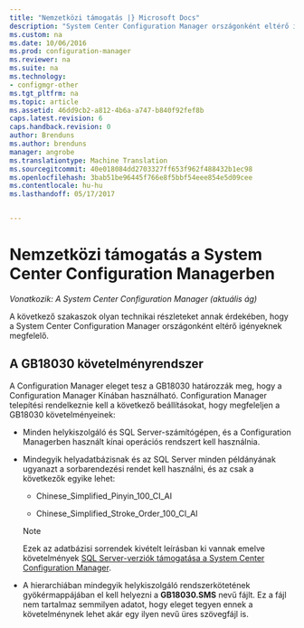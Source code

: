 ```yaml
---
title: "Nemzetközi támogatás |} Microsoft Docs"
description: "System Center Configuration Manager országonként eltérő igényeknek ahhoz, hogy konfigurálja."
ms.custom: na
ms.date: 10/06/2016
ms.prod: configuration-manager
ms.reviewer: na
ms.suite: na
ms.technology:
- configmgr-other
ms.tgt_pltfrm: na
ms.topic: article
ms.assetid: 46dd9cb2-a812-4b6a-a747-b840f92fef8b
caps.latest.revision: 6
caps.handback.revision: 0
author: Brenduns
ms.author: brenduns
manager: angrobe
ms.translationtype: Machine Translation
ms.sourcegitcommit: 40e018084dd2703327ff653f962f488432b1ec98
ms.openlocfilehash: 3bab51be96445f766e8f5bbf54eee854e5d09cee
ms.contentlocale: hu-hu
ms.lasthandoff: 05/17/2017


---
```

# <a name="international-support-in-system-center-configuration-manager"></a>Nemzetközi támogatás a System Center Configuration Managerben

*Vonatkozik: A System Center Configuration Manager (aktuális ág)*

A következő szakaszok olyan technikai részleteket annak érdekében, hogy a System Center Configuration Manager országonként eltérő igényeknek megfelelő.  

## <a name="gb18030-requirements"></a>A GB18030 követelményrendszer  
 A Configuration Manager eleget tesz a GB18030 határozzák meg, hogy a Configuration Manager Kínában használható. Configuration Manager telepítési rendelkeznie kell a következő beállításokat, hogy megfeleljen a GB18030 követelményeinek:  

-   Minden helykiszolgáló és SQL Server-számítógépen, és a Configuration Managerben használt kínai operációs rendszert kell használnia.  

-   Mindegyik helyadatbázisnak és az SQL Server minden példányának ugyanazt a sorbarendezési rendet kell használni, és az csak a következők egyike lehet:  

    -   Chinese_Simplified_Pinyin_100_CI_AI  

    -   Chinese_Simplified_Stroke_Order_100_CI_AI  

    > [!NOTE]  
    >  Ezek az adatbázisi sorrendek kivételt leírásban ki vannak emelve követelmények [SQL Server-verziók támogatása a System Center Configuration Manager](../../../core/plan-design/configs/support-for-sql-server-versions.md).  

-   A hierarchiában mindegyik helykiszolgáló rendszerkötetének gyökérmappájában el kell helyezni a **GB18030.SMS** nevű fájlt. Ez a fájl nem tartalmaz semmilyen adatot, hogy eleget tegyen ennek a követelménynek lehet akár egy ilyen nevű üres szövegfájl is.  

